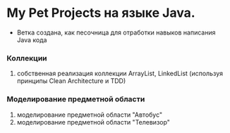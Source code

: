 # My Pet Projects на языке Java.

* Ветка создана, как песочница для отработки навыков написания Java кода

### Коллекции
1. собственная реализация коллекции ArrayList, LinkedList (используя принципы Clean Architecture и TDD)

### Моделирование предметной области
1. моделирование предметной области "Автобус"
2. моделирование предметной области "Телевизор"
